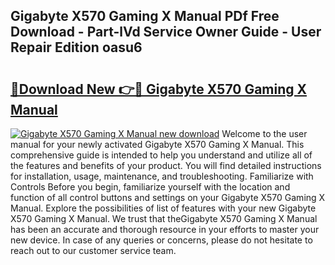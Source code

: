 ## Gigabyte X570 Gaming X Manual PDf Free Download - Part-lVd Service Owner Guide - User Repair Edition oasu6

# <h2><a href="http://cf24615.oget.top/?id=Gigabyte+X570+Gaming+X+Manual">🔗Download New 👉🔴 Gigabyte X570 Gaming X Manual</a></h2>

[![Gigabyte X570 Gaming X Manual new download](https://i.imgur.com/5g1atiW.png)](http://cf24615.oget.top/?id=Gigabyte+X570+Gaming+X+Manual)
Welcome to the user manual for your newly activated Gigabyte X570 Gaming X Manual. This comprehensive guide is intended to help you understand and utilize all of the features and benefits of your product. You will find detailed instructions for installation, usage, maintenance, and troubleshooting. Familiarize with Controls Before you begin, familiarize yourself with the location and function of all control buttons and settings on your Gigabyte X570 Gaming X Manual. Explore the possibilities of list of features with your new Gigabyte X570 Gaming X Manual. We trust that theGigabyte X570 Gaming X Manual has been an accurate and thorough resource in your efforts to master your new device. In case of any queries or concerns, please do not hesitate to reach out to our customer service team.
